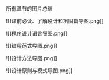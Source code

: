 所有章节的图片总结


![[课前必读、了解设计和巩固篇导图.png]]

![[程序设计语言导图.png]]

![[编程范式导图.png]]

![[设计方法导图.png]]

![[设计原则与模式导图.png]]